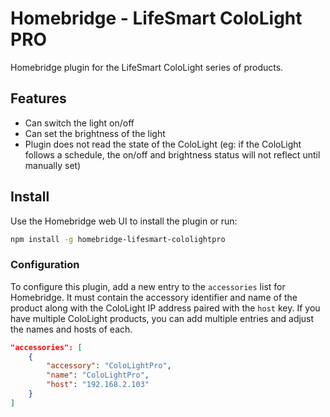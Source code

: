 # Homebridge - LifeSmart ColoLight PRO

Homebridge plugin for the LifeSmart ColoLight series of products.

## Features

- Can switch the light on/off
- Can set the brightness of the light
- Plugin does not read the state of the ColoLight (eg: if the ColoLight follows a schedule, the on/off and brightness status will not reflect until manually set)

## Install

Use the Homebridge web UI to install the plugin or run:

```bash
npm install -g homebridge-lifesmart-cololightpro
```

### Configuration

To configure this plugin, add a new entry to the `accessories` list for Homebridge. It must contain the accessory identifier and name of the product along with the ColoLight IP address paired with the `host` key. If you have multiple ColoLight products, you can add multiple entries and adjust the names and hosts of each.

```json
"accessories": [
    {
        "accessory": "ColoLightPro",
        "name": "ColoLightPro",
        "host": "192.168.2.103"
    }
]
```
